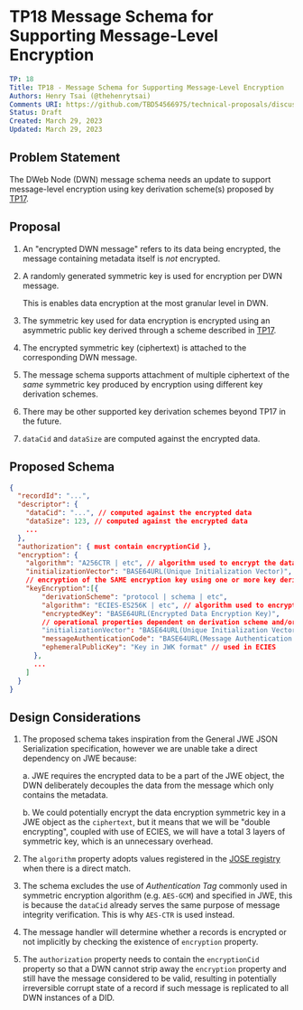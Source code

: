 # TP18 Message Schema for Supporting Message-Level Encryption

```yaml
TP: 18
Title: TP18 - Message Schema for Supporting Message-Level Encryption
Authors: Henry Tsai (@thehenrytsai)
Comments URI: https://github.com/TBD54566975/technical-proposals/discussions/5
Status: Draft
Created: March 29, 2023
Updated: March 29, 2023
```

## Problem Statement

The DWeb Node (DWN) message schema needs an update to support message-level encryption using key derivation scheme(s) proposed by [TP17](https://github.com/TBD54566975/technical-proposals/pull/4/files).

## Proposal
1. An "encrypted DWN message" refers to its data being encrypted, the message containing metadata itself is _not_ encrypted.

1. A randomly generated symmetric key is used for encryption per DWN message.

   This is enables data encryption at the most granular level in DWN.

1. The symmetric key used for data encryption is encrypted using an asymmetric public key derived through a scheme described in [TP17](https://github.com/TBD54566975/technical-proposals/pull/4/files).

1. The encrypted symmetric key (ciphertext) is attached to the corresponding DWN message.

1. The message schema supports attachment of multiple ciphertext of the _same_ symmetric key produced by encryption using different key derivation schemes.

1. There may be other supported key derivation schemes beyond TP17 in the future.

1. `dataCid` and `dataSize` are computed against the encrypted data.


## Proposed Schema
```json
{
  "recordId": "...",
  "descriptor": {
    "dataCid": "...", // computed against the encrypted data
    "dataSize": 123, // computed against the encrypted data
    ...
  },
  "authorization": { must contain encryptionCid },
  "encryption": {
    "algorithm": "A256CTR | etc", // algorithm used to encrypt the data
    "initializationVector": "BASE64URL(Unique Initialization Vector)", // used in data encryption
    // encryption of the SAME encryption key using one or more key derivation scheme
    "keyEncryption":[{
        "derivationScheme": "protocol | schema | etc",
        "algorithm": "ECIES-ES256K | etc", // algorithm used to encrypt the symmetric key
        "encryptedKey": "BASE64URL(Encrypted Data Encryption Key)",
        // operational properties dependent on derivation scheme and/or key encryption algorithm:
        "initializationVector": "BASE64URL(Unique Initialization Vector)", // used in ECIES
        "messageAuthenticationCode": "BASE64URL(Message Authentication Code)", // used in ECIES
        "ephemeralPublicKey": "Key in JWK format" // used in ECIES
      },
      ...
    ]
  }
}

```

## Design Considerations
1. The proposed schema takes inspiration from the General JWE JSON Serialization specification, however we are unable take a direct dependency on JWE because:

   a. JWE requires the encrypted data to be a part of the JWE object, the DWN deliberately decouples the data from the message which only contains the metadata.

   b. We could potentially encrypt the data encryption symmetric key in a JWE object as the `ciphertext`, but it means that we will be "double encrypting", coupled with use of ECIES, we will have a total 3 layers of symmetric key, which is an unnecessary overhead.


1. The `algorithm` property adopts values registered in the [JOSE registry](https://www.iana.org/assignments/jose/jose.xhtml) when there is a direct match.

1. The schema excludes the use of _Authentication Tag_ commonly used in symmetric encryption algorithm (e.g. `AES-GCM`) and specified in JWE, this is because the `dataCid` already serves the same purpose of message integrity verification. This is why `AES-CTR` is used instead.

1. The message handler will determine whether a records is encrypted or not implicitly by checking the existence of `encryption` property. 

1. The `authorization` property needs to contain the `encryptionCid` property so that a DWN cannot strip away the `encryption` property and still have the message considered to be valid, resulting in potentially irreversible corrupt state of a record if such message is replicated to all DWN instances of a DID.